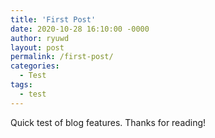 ```yaml
---
title: 'First Post'
date: 2020-10-28 16:10:00 -0000
author: ryuwd
layout: post
permalink: /first-post/
categories:
  - Test
tags:
  - test
---
```


Quick test of blog features. Thanks for reading!

